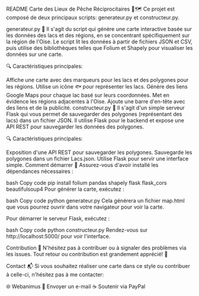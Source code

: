 
README
Carte des Lieux de Pêche Réciprocitaires 🎣🗺
Ce projet est composé de deux principaux scripts: generateur.py et constructeur.py.

generateur.py 🚀
Il s'agit du script qui génère une carte interactive basée sur les données des lacs et des régions, en se concentrant spécifiquement sur la région de l'Oise. Le script lit les données à partir de fichiers JSON et CSV, puis utilise des bibliothèques telles que Folium et Shapely pour visualiser les données sur une carte.

🔍 Caractéristiques principales:

Affiche une carte avec des marqueurs pour les lacs et des polygones pour les régions.
Utilise un icône 🐟 pour représenter les lacs.
Génère des liens Google Maps pour chaque lac basé sur leurs coordonnées.
Met en évidence les régions adjacentes à l'Oise.
Ajoute une barre d'en-tête avec des liens et de la publicité.
constructeur.py 🚧
Il s'agit d'un simple serveur Flask qui vous permet de sauvegarder des polygones (représentant des lacs) dans un fichier JSON. Il utilise Flask pour le backend et expose une API REST pour sauvegarder les données des polygones.

🔍 Caractéristiques principales:

Exposition d'une API REST pour sauvegarder les polygones.
Sauvegarde les polygones dans un fichier Lacs.json.
Utilise Flask pour servir une interface simple.
Comment démarrer 🚀
Assurez-vous d'avoir installé les dépendances nécessaires :

bash
Copy code
pip install folium pandas shapely flask flask_cors beautifulsoup4
Pour générer la carte, exécutez :

bash
Copy code
python generateur.py
Cela générera un fichier map.html que vous pourrez ouvrir dans votre navigateur pour voir la carte.

Pour démarrer le serveur Flask, exécutez :

bash
Copy code
python constructeur.py
Rendez-vous sur http://localhost:5000/ pour voir l'interface.

Contribution 🤝
N'hésitez pas à contribuer ou à signaler des problèmes via les issues. Tout retour ou contribution est grandement apprécié! 🙌

Contact 📬
Si vous souhaitez réaliser une carte dans ce style ou contribuer à celle-ci, n'hésitez pas à me contacter:

🌐 Webanimus
📧 Envoyer un e-mail
☕ Soutenir via PayPal